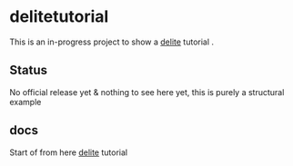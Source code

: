 # delitetutorial

This is an in-progress project to show a [delite](https://github.com/ibm-js/delite) tutorial .

## Status

No official release yet & nothing to see here yet, this is purely a structural example

## docs
Start of from here [delite](tutorials/delite1/index.md) tutorial